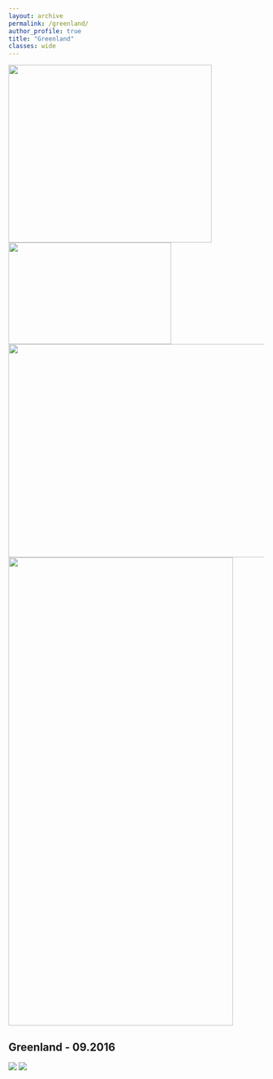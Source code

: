 ```yaml
---
layout: archive
permalink: /greenland/
author_profile: true
title: "Greenland"
classes: wide
---
```


<script src="https://ajax.googleapis.com/ajax/libs/jquery/3.1.0/jquery.min.js"></script>
<script type="text/javascript" src="jquery.mosaic.js"></script>
<link rel="stylesheet" type="text/css" href="jquery.mosaic.css" />

<div id="myMosaic">
    <img src="https://drive.google.com/uc?id=1Kom1kBKj3dAI0DWKfsJqo1FqrZnH6LkR" width="400" height="350" />
    <img src="https://drive.google.com/uc?id=1Kom1kBKj3dAI0DWKfsJqo1FqrZnH6LkR" width="320" height="200" />
    <img src="https://drive.google.com/uc?id=1Kom1kBKj3dAI0DWKfsJqo1FqrZnH6LkR" width="870" height="420" />
    <img src="https://drive.google.com/uc?id=1Kom1kBKj3dAI0DWKfsJqo1FqrZnH6LkR" width="442" height="922" />
</div>

<script>
    $('#myMosaic').Mosaic();
</script>

## Greenland - 09.2016

<!-- jQuery 1.8 or later, 33 KB -->
<script src="https://ajax.googleapis.com/ajax/libs/jquery/1.11.1/jquery.min.js"></script>

<!-- Fotorama from CDNJS, 19 KB -->
<link  href="https://cdnjs.cloudflare.com/ajax/libs/fotorama/4.6.4/fotorama.css" rel="stylesheet">
<script src="https://cdnjs.cloudflare.com/ajax/libs/fotorama/4.6.4/fotorama.js"></script>

<div class="fotorama">
  <!-- https://stackoverflow.com/questions/10311092/displaying-files-e-g-images-stored-in-google-drive-on-a-website -->
  <img src="https://drive.google.com/uc?id=1Kom1kBKj3dAI0DWKfsJqo1FqrZnH6LkR">
  <img src="https://drive.google.com/uc?id=1qzCpEE4nAOk_prjPRq7P-NaFsmJVWwOE">
</div>